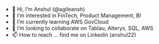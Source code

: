 - 👋 Hi, I’m Anshul (@agileansh)
- 👀 I’m interested in FinTech, Product Management, BI
- 🌱 I’m currently learning AWS GovCloud
- 💞️ I’m looking to collaborate on Tablau, Alteryx, SQL, AWS
- 📫 How to reach ... find me on Linkedin (anshul22)

<!---
shanshu-gs/shanshu-gs is a ✨ special ✨ repository because its `README.md` (this file) appears on your GitHub profile.
You can click the Preview link to take a look at your changes.
--->
